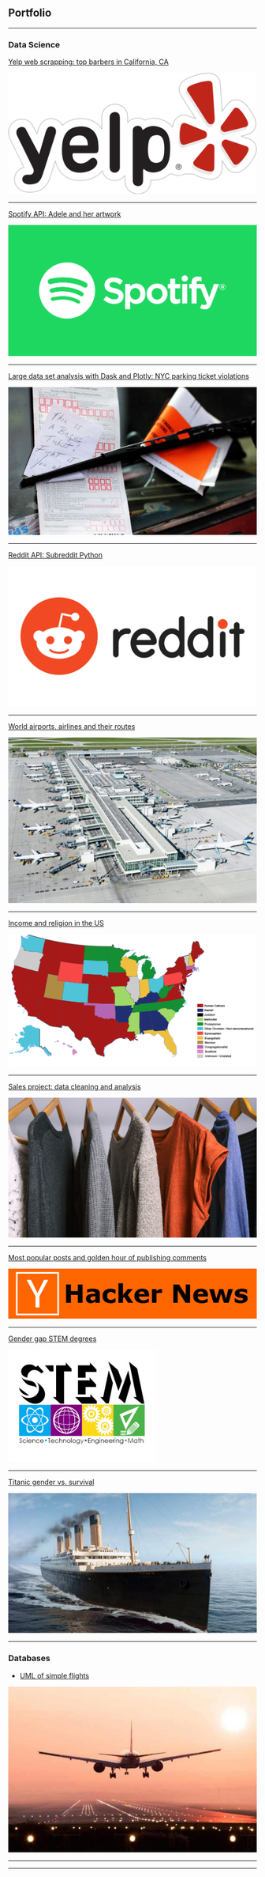 ## Portfolio

---

### Data Science

[Yelp web scrapping: top barbers in California, CA](/mimi-yelp-webScrap.md)

<img src="images/yelp.png"/>

---

[Spotify API: Adele and her artwork](/spotifyApi.md)

<img src="images/spotify.png"/>

---
[Large data set analysis with Dask and Plotly: NYC parking ticket violations](/nycParkingTickets.md)

<img src="images/new-york-city-parking-ticket.jpg"/>

---
[Reddit API: Subreddit Python](/reddit-api.md)

<img src="images/reddit.png"/>

---
[World airports, airlines and their routes](/airport.md)

<img src="images/airport.jpg"/>

---
[Income and religion in the US](/pew.md)

<img src="images/religionUs.png"/>

---
[Sales project: data cleaning and analysis](/dressSales.md)

<img src="images/dressSales.jpg"/>

---
[Most popular posts and golden hour of publishing comments](/hackerNews.md)

<img src="images/hackerNews.jpg"/>

---
[Gender gap STEM degrees](/stemDegree.md)

<img src="images/stemDegree.jpg"/>

---

[Titanic gender vs. survival](/titanic.md)

<img src="images/titanic.jpg"/>

---
### Databases

- [UML of simple flights](/uml-flight.md)

<img src="images/flights.jpg"/>

---




---
